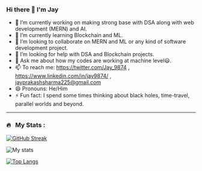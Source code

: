 ### Hi there 👋 I'm Jay


- 🔭 I’m currently working on making strong base with DSA along with web development (MERN) and AI.
- 🌱 I’m currently learning Blockchain and ML.
- 👯 I’m looking to collaborate on MERN and ML or any kind of software development project.
- 🤔 I’m looking for help with  DSA and Blockchain projects.
- 💬 Ask me about how my codes are working at machine level😃.
- 📫 To reach me: https://twitter.com/Jay_9874 , https://www.linkedin.com/in/jay9874/ , jayprakashsharma225@gmail.com
- 😄 Pronouns: He/Him
- ⚡ Fun fact: I spend some times thinking about black holes, time-travel, parallel worlds and beyond.


---

### 🔥 &nbsp; My Stats :
[![GitHub Streak](http://github-readme-streak-stats.herokuapp.com?user=Jay9874&theme=dark&background=000000)](https://git.io/streak-stats)<br>

![My stats](https://github-readme-stats.vercel.app/api?username=Jay9874&show_icons=true&theme=dark)

[![Top Langs](https://github-readme-stats.vercel.app/api/top-langs/?username=Jay9874&layout=compact&theme=vision-friendly-dark)](https://github.com/anuraghazra/github-readme-stats)
